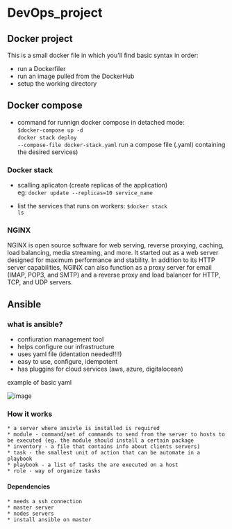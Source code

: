# DevOps_project


## Docker project

This is a small docker file in which you'll find basic syntax in order:
* run a Dockerfiler
* run an image pulled from the DockerHub
* setup the working directory
## Docker compose

* command for runnign docker compose in detached mode: <br>
  <code>$docker-compose up -d</code> <br>
  <code>docker stack deploy --compose-file docker-stack.yaml</code> run a compose file (.yaml) containing the desired services)


### Docker stack
* scalling aplicaton (create replicas of the application) <br>
  eg: <code>docker update --replicas=10 service_name</code>
  
* list the services that runs on workers: <code>$docker stack ls</code>


### NGINX

NGINX is open source software for web serving, reverse proxying, caching, load balancing, media streaming, and more. It started out as a web server designed for maximum performance and stability. In addition to its HTTP server capabilities, NGINX can also function as a proxy server for email (IMAP, POP3, and SMTP) and a reverse proxy and load balancer for HTTP, TCP, and UDP servers.


## Ansible
  ### what is ansible?
  * confiuration management tool
  * helps configure our infrastructure
  * uses yaml file (identation needed!!!!)
  * easy to use, configure, idempotent
  * has pluggins for cloud services (aws, azure, digitalocean)


  example of basic yaml
  
  ![image](https://github.com/caplearazvan/DevOps_project/assets/82647846/0c0fe172-3157-416e-a224-955882eb67b4)


  ### How it works

    * a server where ansivle is installed is required
    * module - command/set of commands to send from the server to hosts to be executed (eg. the module should install a certain package
    * inventory - a file that contains info about clients servers)
    * task - the smallest unit of action that can be automate in a playbook
    * playbook - a list of tasks the are executed on a host
    * role - way of organize tasks

  #### Dependencies
  
    * needs a ssh connection
    * master server
    * nodes servers
    * install ansible on master 























